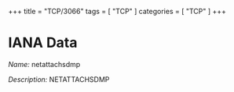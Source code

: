 +++
title = "TCP/3066"
tags = [ "TCP" ]
categories = [ "TCP" ]
+++

# IANA Data

_Name:_ netattachsdmp

_Description:_ NETATTACHSDMP

